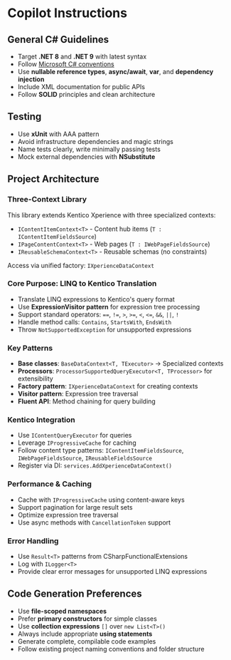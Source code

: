 # Copilot Instructions

## General C# Guidelines
- Target **.NET 8** and **.NET 9** with latest syntax
- Follow [Microsoft C# conventions](https://docs.microsoft.com/en-us/dotnet/csharp/fundamentals/coding-style/coding-conventions)
- Use **nullable reference types**, **async/await**, **var**, and **dependency injection**
- Include XML documentation for public APIs
- Follow **SOLID** principles and clean architecture

## Testing
- Use **xUnit** with AAA pattern
- Avoid infrastructure dependencies and magic strings
- Name tests clearly, write minimally passing tests
- Mock external dependencies with **NSubstitute**

## Project Architecture

### Three-Context Library
This library extends Kentico Xperience with three specialized contexts:
- `IContentItemContext<T>` - Content hub items (`T : IContentItemFieldsSource`)
- `IPageContentContext<T>` - Web pages (`T : IWebPageFieldsSource`) 
- `IReusableSchemaContext<T>` - Reusable schemas (no constraints)

Access via unified factory: `IXperienceDataContext`

### Core Purpose: LINQ to Kentico Translation
- Translate LINQ expressions to Kentico's query format
- Use **ExpressionVisitor pattern** for expression tree processing
- Support standard operators: `==`, `!=`, `>`, `>=`, `<`, `<=`, `&&`, `||`, `!`
- Handle method calls: `Contains`, `StartsWith`, `EndsWith`
- Throw `NotSupportedException` for unsupported expressions

### Key Patterns
- **Base classes**: `BaseDataContext<T, TExecutor>` → Specialized contexts
- **Processors**: `ProcessorSupportedQueryExecutor<T, TProcessor>` for extensibility
- **Factory pattern**: `IXperienceDataContext` for creating contexts
- **Visitor pattern**: Expression tree traversal
- **Fluent API**: Method chaining for query building

### Kentico Integration
- Use `IContentQueryExecutor` for queries
- Leverage `IProgressiveCache` for caching
- Follow content type patterns: `IContentItemFieldsSource`, `IWebPageFieldsSource`, `IReusableFieldsSource`
- Register via DI: `services.AddXperienceDataContext()`

### Performance & Caching
- Cache with `IProgressiveCache` using content-aware keys
- Support pagination for large result sets
- Optimize expression tree traversal
- Use async methods with `CancellationToken` support

### Error Handling
- Use `Result<T>` patterns from CSharpFunctionalExtensions
- Log with `ILogger<T>`
- Provide clear error messages for unsupported LINQ expressions

## Code Generation Preferences
- Use **file-scoped namespaces**
- Prefer **primary constructors** for simple classes
- Use **collection expressions** `[]` over `new List<T>()`
- Always include appropriate **using statements**
- Generate complete, compilable code examples
- Follow existing project naming conventions and folder structure